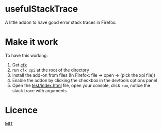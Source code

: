 # usefulStackTrace

A little addon to have good error stack traces in Firefox.

# Make it work

To have this working:

1. Get [cfx](https://addons.mozilla.org/en-US/developers/docs/sdk/latest/dev-guide/tutorials/getting-started-with-cfx.html)
1. run ````cfx xpi```` at the root of the directory
1. Install the add-on from files (In Firefox: file -> open -> (pick the xpi file))
1. Enable the addon by clicking the checkbox in the devtools options panel
1. Open the [test/index.html](./test/index.html) file, open your console, click ````run````, notice the stack trace with arguments

# Licence

[MIT](./licence)